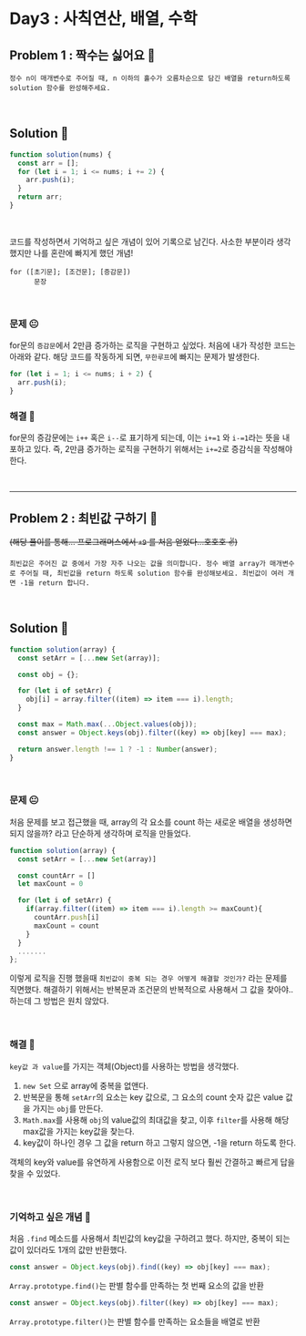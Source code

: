 # Day3 : 사칙연산, 배열, 수학

## Problem 1 : 짝수는 싫어요 📣

```
정수 n이 매개변수로 주어질 때, n 이하의 홀수가 오름차순으로 담긴 배열을 return하도록 solution 함수를 완성해주세요.
```

<br>

## Solution 📌

```jsx
function solution(nums) {
  const arr = [];
  for (let i = 1; i <= nums; i += 2) {
    arr.push(i);
  }
  return arr;
}
```

<br>

코드를 작성하면서 기억하고 싶은 개념이 있어 기록으로 남긴다. 사소한 부분이라 생각했지만 나를 혼란에 빠지게 했던 개념!

```
for ([초기문]; [조건문]; [증감문])
      문장
```

<br>

### 문제 😐

for문의 `증감문`에서 2만큼 증가하는 로직을 구현하고 싶었다. 처음에 내가 작성한 코드는 아래와 같다.
해당 코드를 작동하게 되면, `무한루프`에 빠지는 문제가 발생한다.

```jsx
for (let i = 1; i <= nums; i + 2) {
  arr.push(i);
}
```

### 해결 🎯

for문의 증감문에는 `i++` 혹은 `i--`로 표기하게 되는데, 이는 `i+=1` 와 `i-=1`라는 뜻을 내포하고 있다. 즉, 2만큼 증가하는 로직을 구현하기 위해서는 `i+=2`로 증감식을 작성해야 한다.

<br>

---

## Problem 2 : 최빈값 구하기 📣

~~(해당 풀이를 통해... 프로그래머스에서 `+9` 를 처음 얻었다...호호호 ✌️)~~

```
최빈값은 주어진 값 중에서 가장 자주 나오는 값을 의미합니다. 정수 배열 array가 매개변수로 주어질 때, 최빈값을 return 하도록 solution 함수를 완성해보세요. 최빈값이 여러 개면 -1을 return 합니다.
```

<br>

## Solution 📌

```jsx
function solution(array) {
  const setArr = [...new Set(array)];

  const obj = {};

  for (let i of setArr) {
    obj[i] = array.filter((item) => item === i).length;
  }

  const max = Math.max(...Object.values(obj));
  const answer = Object.keys(obj).filter((key) => obj[key] === max);

  return answer.length !== 1 ? -1 : Number(answer);
}
```

<br>

### 문제 😐

처음 문제를 보고 접근했을 때, array의 각 요소를 count 하는 새로운 배열을 생성하면 되지 않을까? 라고 단순하게 생각하며 로직을 만들었다.

```jsx
function solution(array) {
  const setArr = [...new Set(array)]

  const countArr = []
  let maxCount = 0

  for (let i of setArr) {
    if(array.filter((item) => item === i).length >= maxCount){
      countArr.push[i]
      maxCount = count
    }
  }
  .......
};
```

이렇게 로직을 진행 했을때 `최빈값이 중복 되는 경우 어떻게 해결할 것인가?` 라는 문제를 직면했다. 해결하기 위해서는 반복문과 조건문의 반복적으로 사용해서 그 값을 찾아야..하는데 그 방법은 원치 않았다.

<br>

### 해결 🎯

`key값 과 value`를 가지는 객체(Object)를 사용하는 방법을 생각했다.

1. `new Set` 으로 array에 중복을 없앤다.
2. 반복문을 통해 `setArr`의 요소는 key 값으로, 그 요소의 count 숫자 값은 value 값을 가지는 `obj`를 만든다.
3. `Math.max`를 사용해 `obj`의 value값의 최대값을 찾고, 이후 `filter`를 사용해 해당 max값을 가지는 key값을 찾는다.
4. key값이 하나인 경우 그 값을 return 하고 그렇지 않으면, -1을 return 하도록 한다.

객체의 key와 value를 유연하게 사용함으로 이전 로직 보다 훨씬 간결하고 빠르게 답을 찾을 수 있었다.

<br>

### 기억하고 싶은 개념 📌

처음 `.find` 메소드를 사용해서 최빈값의 key값을 구하려고 했다. 하지만, 중복이 되는 값이 있더라도 1개의 값만 반환했다.

```jsx
const answer = Object.keys(obj).find((key) => obj[key] === max);
```

`Array.prototype.find()`는 판별 함수를 만족하는 첫 번째 요소의 값을 반환

```jsx
const answer = Object.keys(obj).filter((key) => obj[key] === max);
```

`Array.prototype.filter()`는 판별 함수를 만족하는 요소들을 배열로 반환

